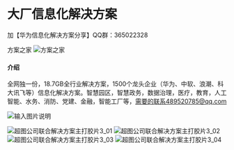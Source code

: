 # 大厂信息化解决方案

加【华为信息化解决方案分享】QQ群：365022328

方案之家
![方案之家](https://images.gitee.com/uploads/images/2021/0320/234246_d4333721_50619.jpeg "qrcode.jpg")

#### 介绍
全网独一份，18.7GB全行业解决方案，1500个龙头企业（华为、中软、浪潮、科大讯飞等）信息化解决方案。智慧园区，智慧政务，数据治理，医疗，教育，人工智能、水务、消防、党建、金融，智能工厂等，需要的联系489520785@qq.com

![输入图片说明](https://images.gitee.com/uploads/images/2020/1210/194334_2ac19800_50619.png "1500个大厂信息化解决方案.png")

![超图公司联合解决方案主打胶片3_01](https://images.gitee.com/uploads/images/2020/1210/194401_192c4969_50619.png "超图公司联合解决方案主打胶片3_01.png")
![超图公司联合解决方案主打胶片3_02](https://images.gitee.com/uploads/images/2020/1210/194431_248d984a_50619.png "超图公司联合解决方案主打胶片3_02.png")
![超图公司联合解决方案主打胶片3_03](https://images.gitee.com/uploads/images/2020/1210/194448_516c1172_50619.png "超图公司联合解决方案主打胶片3_03.png")
![超图公司联合解决方案主打胶片3_04](https://images.gitee.com/uploads/images/2020/1210/194504_53e909ff_50619.png "超图公司联合解决方案主打胶片3_04.png")
